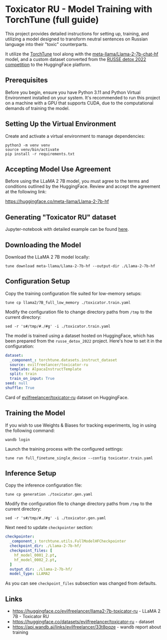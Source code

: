 # Toxicator RU - Model Training with TorchTune (full guide)

This project provides detailed instructions for setting up, training, and utilizing a model designed to transform
neutral sentences on Russian language into their "toxic" counterparts.

It utilize the [TorchTune](https://github.com/pytorch/torchtune) tool along with
the [meta-llama/Llama-2-7b-chat-hf](https://huggingface.co/meta-llama/Llama-2-7b-chat-hf) model, and a custom dataset
converted from the [RUSSE detox 2022 competition](https://github.com/s-nlp/russe_detox_2022) to the HuggingFace
platform.

## Prerequisites

Before you begin, ensure you have Python 3.11 and Python Virtual Environment installed on your system. It's recommended
to run this project on a machine with a GPU that supports CUDA, due to the computational demands of training the model.

## Setting Up the Virtual Environment

Create and activate a virtual environment to manage dependencies:

```shell
python3 -m venv venv
source venv/bin/activate
pip install -r requirements.txt
```

## Accepting Model Use Agreement

Before using the LLaMA 2 7B model, you must agree to the terms and conditions outlined by the HuggingFace. Review and
accept the agreement at the following link:

https://huggingface.co/meta-llama/Llama-2-7b-hf

## Generating "Toxicator RU" dataset

Jupyter-notebook with detailed example can be found [here](./dataset_build.ipynb).

## Downloading the Model

Download the LLaMA 2 7B model locally:

```shell
tune download meta-llama/Llama-2-7b-hf --output-dir ./Llama-2-7b-hf
```

## Configuration Setup

Copy the training configuration file suited for low-memory setups:

```shell
tune cp llama2/7B_full_low_memory ./toxicator.train.yaml
```

Modify the configuration file to change directory paths from `/tmp` to the current directory:

```shell
sed -r 's#/tmp/#./#g' -i ./toxicator.train.yaml
```

The model is trained using a dataset hosted on HuggingFace, which has been prepared from the `russe_detox_2022` project.
Here's how to set it in the configuration:

```yaml
dataset:
  _component_: torchtune.datasets.instruct_dataset
  source: evilfreelancer/toxicator-ru
  template: AlpacaInstructTemplate
  split: train
  train_on_input: True
seed: null
shuffle: True
```

Card of [evilfreelancer/toxicator-ru](https://huggingface.co/datasets/evilfreelancer/toxicator-ru) dataset on
HuggingFace.

## Training the Model

If you wish to use Weights & Biases for tracking experiments, log in using the following command:

```shell
wandb login
```

Launch the training process with the configured settings:

```shell
tune run full_finetune_single_device --config toxicator.train.yaml
```

## Inference Setup

Copy the inference configuration file:

```shell
tune cp generation ./toxicator.gen.yaml
```

Modify the configuration file to change directory paths from `/tmp` to the current directory:

```shell
sed -r 's#/tmp/#./#g' -i ./toxicator.gen.yaml
```

Next need to update `checkpointer` section:

```yaml
checkpointer:
  _component_: torchtune.utils.FullModelHFCheckpointer
  checkpoint_dir: ./Llama-2-7b-hf/
  checkpoint_files: [
    hf_model_0001_2.pt,
    hf_model_0002_2.pt,
  ]
  output_dir: ./Llama-2-7b-hf/
  model_type: LLAMA2
```

As you can see `checkpoint_files` subsection was changed from defaults.

## Links

* https://huggingface.co/evilfreelancer/llama2-7b-toxicator-ru - LLaMA 2 7B - Toxicator RU
* https://huggingface.co/datasets/evilfreelancer/toxicator-ru - dataset
* https://api.wandb.ai/links/evilfreelancer/33t8pqze - wandb report about training
